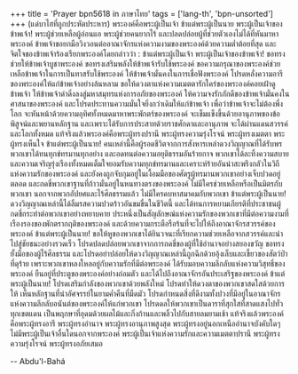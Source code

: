 +++
title = 'Prayer bpn5618 in ภาษาไทย'
tags = ['lang-th', 'bpn-unsorted']
+++
(แด่บาไฮที่ถูกประหัตประหาร)
พระองค์คือพระผู้เป็นเจ้า
	ข้าแต่พระผู้เป็นนาย พระผู้เป็นเจ้าของข้าพเจ้า! พระผู้ช่วยเหลือผู้อ่อนแอ พระผู้ช่วยคนยากไร้ และปลดปล่อยผู้ที่ช่วยตัวเองไม่ได้ที่หันมาหาพระองค์
	ข้าพเจ้าขอยกมือวิงวอนต่ออาณาจักรแห่งความงามของพระองค์ด้วยความต่ำต้อยที่สุด และจิตใจของข้าพเจ้าร้องเรียกพระองค์โดยกล่าวว่า : ข้าแต่พระผู้เป็นเจ้า พระผู้เป็นเจ้าของข้าพเจ้า! ขอทรงช่วยให้ข้าพเจ้าบูชาพระองค์ ขอทรงเสริมพลังให้ข้าพเจ้ารับใช้พระองค์ ขอความกรุณาของพระองค์ช่วยเหลือข้าพเจ้าในการเป็นทาสรับใช้พระองค์ ให้ข้าพเจ้ามั่นคงในการเชื่อฟังพระองค์ โปรดหลั่งความอารีของพระองค์ให้แก่ข้าพเจ้าอย่างล้นหลาม ขอให้ดวงตาแห่งความเมตตารักใคร่ของพระองค์คอยเฝ้าดูข้าพเจ้า ให้ข้าพเจ้าดำดิ่งลงสู่มหาสมุทรแห่งการอภัยของพระองค์ ให้ความจงรักภักดีของข้าพเจ้ามั่นคงในศาสนาของพระองค์ และโปรดประทานความมั่นใจยิ่งกว่าเดิมให้แก่ข้าพเจ้า เพื่อว่าข้าพเจ้าจะไม่ต้องพึ่งโลก จะหันหน้าด้วยความอุทิศทั้งหมดมาหาพระพักตร์ของพระองค์ จะเข็มแข็งขึ้นด้วยอานุภาพของข้อพิสูจน์และพยานหลักฐาน และเพราะได้รับการประสาทด้วยราชศักดาและอานุภาพ จะได้ผ่านแดนสวรรค์และโลกทั้งหมด แท้จริงแล้วพระองค์คือพระผู้ทรงปรานี พระผู้ทรงความรุ่งโรจน์ พระผู้ทรงเมตตา พระผู้ทรงเห็นใจ
	ข้าแต่พระผู้เป็นนาย! คนเหล่านี้คือผู้รอดชีวิตจากการสังหารเหล่าดวงวิญญาณที่ได้รับพร พวกเขาได้ทนทุกข์ทรมานทุกอย่าง และอดทนต่อความอยุติธรรมอันร้ายกาจ พวกเขาได้ละทิ้งความสบายและความเจริญรุ่งเรืองทั้งหมดเต็มใจยอมรับความทุกข์ทรมานและเคราะห์ร้ายอันน่าสะพรึงกลัวในวิถีแห่งความรักของพระองค์ และยังคงถูกจับกุมอยู่ในเงื้อมมือของศัตรูผู้ทรมานพวกเขาอย่างเจ็บปวดอยู่ตลอด และกดขี่พวกเขาฐานที่ก้าวมั่นอยู่ในหนทางตรงของพระองค์ ไม่มีใครช่วยเหลือหรือเป็นมิตรกับพวกเขา นอกจากพวกอัปยศและไร้ศีลธรรมแล้ว ไม่มีใครคบหาสมาคมกับพวกเขา
	ข้าแต่พระผู้เป็นนาย! ดวงวิญญาณเหล่านี้ได้ลิ้มรสความปวดร้าวอันขมขื่นในชีวิตนี้ และได้ทนการหยามเกียรติที่ประชาชนผู้กดขี่กระทำต่อพวกเขาอย่างหยาบคาย ประหนึ่งเป็นสัญลักษณ์แห่งความรักของพวกเขาที่มีต่อความงามที่เรืองรองของพักตรากฤติของพระองค์ และด้วยความกระตือรือร้นที่จะไปให้ถึงอาณาจักรสวรรค์ของพระองค์
	ข้าแต่พระผู้เป็นนาย! ขอให้หูของพวกเขาได้ยินวจนะที่เรียกความช่วยเหลือจากสวรรค์และนำไปสู่ชัยชนะอย่างรวดเร็ว โปรดปลดปล่อยพวกเขาจากการกดขี่ของผู้ที่ใช้อำนาจอย่างสยองขวัญ ขอทรงยั้งมือของผู้ไร้ศีลธรรม และโปรดอย่าปล่อยให้ดวงวิญญาณเหล่านี้ถูกฉีกด้วยอุ้งเล็บและเขี้ยวของสัตว์ป่าที่ดุร้าย เพราะพวกเขาหลงใหลอยู่กับความรักที่มีต่อพระองค์ ได้รับมอบความลึกลับแห่งความวิสุทธิ์ของพระองค์ ยืนอยู่ที่ประตูของพระองค์อย่างถ่อมตัว และได้ไปถึงอาณาจักรอันประเสริฐของพระองค์
	ข้าแต่พระผู้เป็นนาย! โปรดเสริมกำลังของพวกเขาด้วยพลังใหม่ โปรดทำให้ดวงตาของพวกเขาสดใสด้วยการให้ เห็นหลักฐานที่น่าอัศจรรย์ในยามค่ำคืนที่มืดมัว โปรดกำหนดสิ่งที่ดีงามทั้งปวงที่มีอยู่ในอาณาจักรแห่งความลึกลับอนันต์ของพระองค์ให้แก่พวกเขา โปรดดลให้พวกเขาเป็นดาราที่สุกใสที่สาดแสงไปทั่วทุกเขตแดน เป็นพฤกษาที่อุดมด้วยผลไม้และกิ่งก้านและพลิ้วไปกับสายลมยามเช้า
	แท้จริงแล้วพระองค์คือพระผู้ทรงอารี พระผู้ทรงอำนาจ พระผู้ทรงอานุภาพสูงสุด พระผู้ทรงอยู่นอกเหนืออำนาจบังคับใดๆ ไม่มีพระผู้เป็นเจ้าอื่นใดนอกจากพระองค์ พระผู้เป็นเจ้าแห่งความรักและความเมตตาปรานี พระผู้ทรงความรุ่งโรจน์ พระผู้ทรงอภัยเสมอ

-- Abdu'l-Bahá
